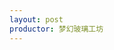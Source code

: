 ```yaml
---
layout: post
productor: 梦幻玻璃工坊
---
```


<html lang="en">
<head>
<meta charset="UTF-8">
<meta name="viewport" content="width=device-width, initial-scale=1.0">
<title>产品展示</title>
<link rel="stylesheet" href="path/to/bootstrap.css"><!-- 确保替换为Bootstrap CSS文件的真实路径 -->
<style>
            .carousel-inner {
                display: flex;
                justify-content: center; /* 水平居中 */
                align-items: center; /* 垂直居中 */
                height: 600px; /* 按需设置一个恰当的固定高度 */
        }

            .carousel-inner > .item {
                flex: 0 0 auto; /* 防止项目伸缩，保持原始大小 */
                width: 100%; /* 使.carousel-item的宽度充满父容器宽度 */
                height: 100%; /* 使.carousel-item的高度充满父容器高度 */
            }

            .carousel-inner > .item > img, 
            .carousel-inner > .item > a > img {
                max-width: 100%; /* 最大宽度100% */
                max-height: 100%; /* 最大高度100% */
                margin: auto; /* 自动外边距居中 */
                display: block; /* 设置为块级元素 */
            }

        /* 其他样式保持不变 */
            .product-features {
                list-style: none;
                padding: 0;
                text-align: center;
            }
            .product-features li {
                background: #f9f9f9;
                margin-bottom: 5px;
                padding: 10px;
                border-radius: 5px;
                display: inline-block;
                margin-right: 10px;
            }
    </style>
</head>
<body>

<div id="myCarousel" class="carousel slide">
    <!-- 轮播（Carousel）指标 -->
    <ol class="carousel-indicators">
        <li data-target="#myCarousel" data-slide-to="0" class="active"></li>
        <li data-target="#myCarousel" data-slide-to="1"></li>
        <li data-target="#myCarousel" data-slide-to="2"></li>
        <li data-target="#myCarousel" data-slide-to="3"></li>
    </ol>

    <!-- 轮播（Carousel）项目 -->
    <div class="carousel-inner">
        <div class="item active">
            <img src="https://cdn.pixabay.com/photo/2019/04/03/16/12/wine-4100669_960_720.jpg" alt="First slide">
        </div>
        <div class="item">
            <img src="https://cdn.pixabay.com/photo/2016/11/12/07/44/glass-1818399_1280.jpg" alt="Second slide">
        </div>
        <div class="item">
            <img src="https://cdn.pixabay.com/photo/2016/11/12/07/43/glass-1818398_960_720.jpg" alt="Third slide">
        </div>

    <!-- 轮播（Carousel）导航 -->
    <a class="left carousel-control" href="#myCarousel" data-slide="prev">
        <span class="glyphicon glyphicon-chevron-left"></span>
    </a>
    <a class="right carousel-control" href="#myCarousel" data-slide="next">
        <span class="glyphicon glyphicon-chevron-right"></span>
    </a>
</div>

<ul>
    <li>产品外观：
哥拉斯红酒杯套装以其精美的欧式设计风格，展现出一种高贵典雅的气质。高脚杯的设计使您的酒品可以充分散发出香气，创意的葡萄酒图案点缀其间，彰显独特品味。6只装的套装设计，让您一次性拥有多样化的饮酒选择，满足您不同场合的需求。
</li>
    <li>产品品质：
我们以严格的品质控制标准，确保哥拉斯红酒杯套装的每一只酒杯都达到高品质水准。选用优质玻璃材料制成，口感顺滑，透光度高，让您的红酒品味更加纯正。醒酒器的设计，让您的酒品能够充分与空气接触，释放更多的风味。</li>
    <li>产品价格：
哥拉斯公司一直以来致力于为广大消费者提供高性价比的产品。我们的红酒杯套装不仅外观精美，品质过硬，而且价格实惠，让您在享受高品质红酒的同时，不用为高昂的价格担忧。</li>
    <li>特点：多功能适用，精致工艺，时尚风格。</li>
</ul>

<script src="path/to/jquery.min.js"></script><!-- 确保替换为jQuery文件的真实路径 -->
<script src="path/to/bootstrap.js"></script><!-- 确保替换为Bootstrap JS文件的真实路径 -->
